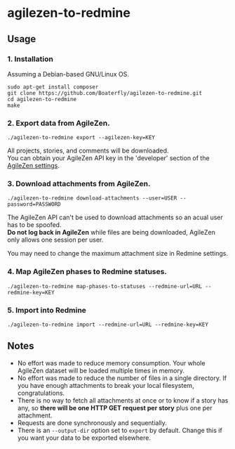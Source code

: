 agilezen-to-redmine
===================

## Usage
### 1. Installation
Assuming a Debian-based GNU/Linux OS.

```shell
sudo apt-get install composer
git clone https://github.com/Boaterfly/agilezen-to-redmine.git
cd agilezen-to-redmine
make
```

### 2. Export data from AgileZen.
```shell
./agilezen-to-redmine export --agilezen-key=KEY
```

All projects, stories, and comments will be downloaded.  
You can obtain your AgileZen API key in the 'developer' section of the [AgileZen
settings](https://agilezen.com/settings).

### 3. Download attachments from AgileZen.
```shell
./agilezen-to-redmine download-attachments --user=USER --password=PASSWORD
```

The AgileZen API can't be used to download attachments so an acual user has to
be spoofed.  
**Do not log back in AgileZen** while files are being downloaded, AgileZen only
allows one session per user.

You may need to change the maximum attachment size in Redmine settings.

### 4. Map AgileZen phases to Redmine statuses.
```shell
./agilezen-to-redmine map-phases-to-statuses --redmine-url=URL --redmine-key=KEY
```

### 5. Import into Redmine
```shell
./agilezen-to-redmine import --redmine-url=URL --redmine-key=KEY
```

## Notes
* No effort was made to reduce memory consumption. Your whole AgileZen dataset
  will be loaded multiple times in memory.
* No effort was made to reduce the number of files in a single directory. If
  you have enough attachments to break your local filesystem, congratulations.
* There is no way to fetch all attachments at once or to know if a story has
  any, so **there will be one HTTP GET request per story** plus one per
  attachment.
* Requests are done synchronously and sequentially.
* There is an `--output-dir` option set to `export` by default. Change this if
  you want your data to be exported elsewhere.
